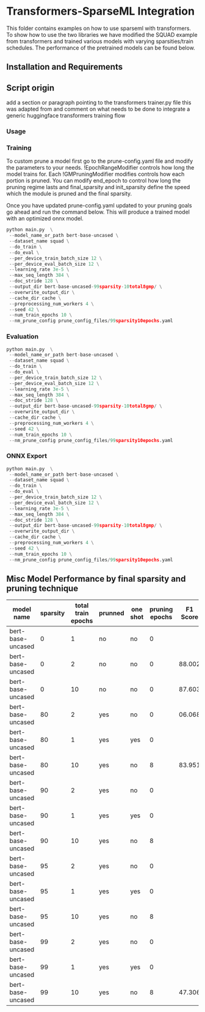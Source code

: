 # Transformers-SparseML Integration
This folder contains examples on how to use sparseml with transformers. To show how to use the two libraries we have modified the SQUAD example from transformers and trained various models with varying sparsities/train schedules. The performance of the pretrained models can be found below.


## Installation and Requirements


## Script origin

add a section or paragraph pointing to the transformers trainer.py file this was adapted from and comment on what needs to be done to integrate a generic huggingface transformers training flow

### Usage

### Training
To custom prune a model first go to the prune-config.yaml file and modify the parameters to your needs. !EpochRangeModifier controls how long the model trains for. Each !GMPruningModifier modifies controls how each portion is pruned. You can modify end_epoch to control how long the pruning regime lasts and final_sparsity and init_sparsity define the speed which the module is pruned and the final sparsity. 

Once you have updated prune-config.yaml updated to your pruning goals go ahead and run the command below. This will produce a trained model with an optimized onnx model. 
```python
python main.py  \
 --model_name_or_path bert-base-uncased \
 --dataset_name squad \
 --do_train \
 --do_eval \
 --per_device_train_batch_size 12 \
 --per_device_eval_batch_size 12 \
 --learning_rate 3e-5 \
 --max_seq_length 384 \
 --doc_stride 128 \
 --output_dir bert-base-uncased-99sparsity-10total8gmp/ \
 --overwrite_output_dir \
 --cache_dir cache \
 --preprocessing_num_workers 4 \
 --seed 42 \
 --num_train_epochs 10 \
 --nm_prune_config prune_config_files/99sparsity10epochs.yaml
```

### Evaluation
```python
python main.py  \
 --model_name_or_path bert-base-uncased \
 --dataset_name squad \
 --do_train \
 --do_eval \
 --per_device_train_batch_size 12 \
 --per_device_eval_batch_size 12 \
 --learning_rate 3e-5 \
 --max_seq_length 384 \
 --doc_stride 128 \
 --output_dir bert-base-uncased-99sparsity-10total8gmp/ \
 --overwrite_output_dir \
 --cache_dir cache \
 --preprocessing_num_workers 4 \
 --seed 42 \
 --num_train_epochs 10 \
 --nm_prune_config prune_config_files/99sparsity10epochs.yaml
```
### ONNX Export
```python
python main.py  \
 --model_name_or_path bert-base-uncased \
 --dataset_name squad \
 --do_train \
 --do_eval \
 --per_device_train_batch_size 12 \
 --per_device_eval_batch_size 12 \
 --learning_rate 3e-5 \
 --max_seq_length 384 \
 --doc_stride 128 \
 --output_dir bert-base-uncased-99sparsity-10total8gmp/ \
 --overwrite_output_dir \
 --cache_dir cache \
 --preprocessing_num_workers 4 \
 --seed 42 \
 --num_train_epochs 10 \
 --nm_prune_config prune_config_files/99sparsity10epochs.yaml
```
## Misc Model Performance by final sparsity and pruning technique

| model name        	| sparsity 	| total train epochs    | prunned | one shot |pruning epochs| F1 Score 	| EM Score  |
|-----------------------|----------	|-----------------------|---------|----------|--------------|----------	|-----------|
| bert-base-uncased 	|0        	|1                  	|no       |no        |0            	|           |           |
| bert-base-uncased 	|0        	|2                  	|no       |no        |0            	|88.002     |80.634     |
| bert-base-uncased 	|0        	|10                 	|no       |no        |0            	|87.603     |79.130     |
| bert-base-uncased 	|80       	|2                   	|yes      |no        |0            	|06.068    	|00.312     |
| bert-base-uncased 	|80       	|1                  	|yes      |yes       |0          	|     |     |
| bert-base-uncased 	|80       	|10                  	|yes      |no        |8          	|83.951     |74.409     |
| bert-base-uncased 	|90       	|2                   	|yes      |no        |0            	|     |     |
| bert-base-uncased 	|90       	|1                  	|yes      |yes       |0           	|     |     |
| bert-base-uncased 	|90       	|10                 	|yes      |no        |8            	|  	  |     |
| bert-base-uncased 	|95       	|2                   	|yes      |no        |0            	|     |     |
| bert-base-uncased 	|95       	|1                  	|yes      |yes       |0           	|     |     |
| bert-base-uncased 	|95       	|10                 	|yes      |no        |8            	|  	  |     |
| bert-base-uncased 	|99       	|2                   	|yes      |no        |0            	|     |     |
| bert-base-uncased 	|99         |1                   	|yes      |yes       |0             |     |     |
| bert-base-uncased 	|99         |10                    	|yes      |no        |8             |47.306    	|32.564     |

